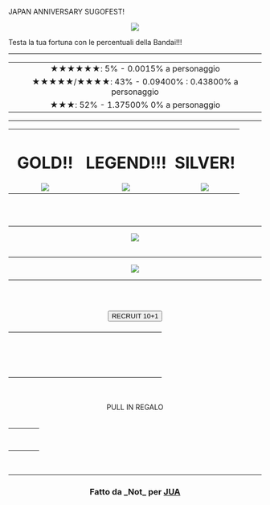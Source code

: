 <!DOCTYPE html>
<html>
<head>
<title>Simulatore dei Pull</title>
  <link rel="stylesheet" href="./common/css/prova.css" type="text/css" />
  
  <!-- <script src="common/js/prova.js"></script> Script per la neve -->
</head>
<body>
<!-- Start from here -->

<p class="par1">JAPAN ANNIVERSARY SUGOFEST!</p>
<center><img src="http://i.imgur.com/FZjrxvi.png?1"></center>
<p class="par2">Testa la tua fortuna con le percentuali della Bandai!!!</p><hr>
<table style="margin-left: auto; margin-right: auto;" border="0" cellspacing="0" cellpadding="13">
<tbody>
<tr>
<td class="legend"><center>★★★★★★: 5% - 0.0015%</del>  a personaggio</center></td>
</tr>
<tr>
<td class="gold"><center>★★★★★/★★★★: 43% - 0.09400% : 0.43800%</del> a personaggio</center></td>
</tr>
<tr>
<td class="silver"><center>★★★: 52% - 1.37500%</del> 0% a personaggio</center></td>
</tr>
</tbody>
</table><hr>
<table style="margin-left: auto; margin-right: auto;" border="0" cellspacing="0" cellpadding="13">
<tbody>
<tr>
<td style="width:130px"><center><h1><div class="prova3"><b>GOLD!!</b> </div></h1> <img src="https://s30.postimg.org/f13788q75/gacha_effect_wanted_4.png" style=""></center></td>
<td><center><h1><div class="prova2"><b>LEGEND!!!</b></div></h1> <img src="https://s30.postimg.org/sw1hqpkm9/gacha_effect_wanted_6.png" style=""></center></td>
<td><center><h1><div class="prova4"><b>SILVER!</b></div></h1> <img src="https://s30.postimg.org/3ngnx1foh/gacha_effect_wanted_3.png" style=""></center></td>
</tr>
</tbody>
</table>
<br><br><center><hr><img src="http://news.onepiece-tc.jp/images/banner/app_banner_sugofes_72_YKSOamkAYW.png"></center>
<br><center><hr><img src="http://news.onepiece-tc.jp/images/banner/app_banner_gasha_speed_16_GBQ1bXxKwa.png"><hr></center><br>

<center><h2><form><input id="button" type="button" class="button" value="RECRUIT 10+1" onclick="window.location.reload(true)"></form></h2></center>

<table style="margin-left: auto; margin-right: auto;" border="0" cellspacing="0" cellpadding="2">
<tbody>
<tr>
<td style="width: 45px; height: 45px"><center><script src="./common/js/prova2.js"></script></td>
<td style="width: 45px; height: 45px"><center><script src="./common/js/prova2.js"></script></td>
<td style="width: 45px; height: 45px"><center><script src="./common/js/prova2.js"></script></td>
<td style="width: 45px; height: 45px"><center><script src="./common/js/prova2.js"></script></td>
<td style="width: 45px; height: 45px"><center><script src="./common/js/prova2.js"></script></td>
</tr>
<tr>
<td style="width: 45px; height: 45px"><center><script src="./common/js/prova2.js"></script></td>
<td style="width: 45px; height: 45px"><center><script src="./common/js/prova2.js"></script></td>
<td style="width: 45px; height: 45px"><center><script src="./common/js/prova2.js"></script></td>
<td style="width: 45px; height: 45px"><center><script src="./common/js/prova2.js"></script></td>
<td style="width: 45px; height: 45px"><center><script src="./common/js/prova2.js"></script></td>
</tr>
</tbody>
</table>

<center><br><br><div class="prova5">PULL IN REGALO</div><br></center>
<table style="margin-left: auto; margin-right: auto;" border="0" cellspacing="0" cellpadding="3">
<tbody>
<tr>
<td style="width: 45px; height: 45px"><center><center><script src="./common/js/prova2.js"></script></center></td>
</tbody>
</table>

<br><hr>
<center><h3>Fatto da _Not_ per <a href="https://twitter.com/JapanUberAlles">JUA</a></h3></center>

<!-- End here -->
</body>
</html>
